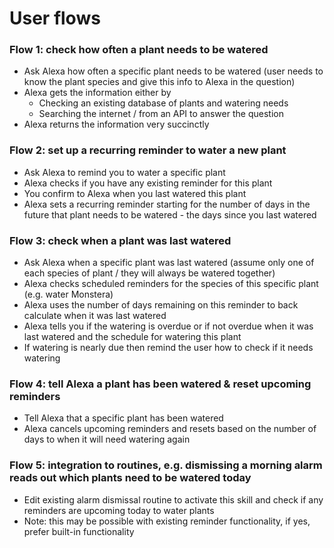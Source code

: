 # User flows

### Flow 1: check how often a plant needs to be watered
- Ask Alexa how often a specific plant needs to be watered (user needs to know the plant species and give this info to Alexa in the question)
- Alexa gets the information either by
  - Checking an existing database of plants and watering needs
  - Searching the internet / from an API to answer the question
- Alexa returns the information very succinctly

### Flow 2: set up a recurring reminder to water a new plant
- Ask Alexa to remind you to water a specific plant
- Alexa checks if you have any existing reminder for this plant
- You confirm to Alexa when you last watered this plant
- Alexa sets a recurring reminder starting for the number of days in the future that plant needs to be watered - the days since you last watered

### Flow 3: check when a plant was last watered
- Ask Alexa when a specific plant was last watered (assume only one of each species of plant / they will always be watered together)
- Alexa checks scheduled reminders for the species of this specific plant (e.g. water Monstera)
- Alexa uses the number of days remaining on this reminder to back calculate when it was last watered
- Alexa tells you if the watering is overdue or if not overdue when it was last watered and the schedule for watering this plant
- If watering is nearly due then remind the user how to check if it needs watering

### Flow 4: tell Alexa a plant has been watered & reset upcoming reminders
- Tell Alexa that a specific plant has been watered
- Alexa cancels upcoming reminders and resets based on the number of days to when it will need watering again

### Flow 5: integration to routines, e.g. dismissing a morning alarm reads out which plants need to be watered today
- Edit existing alarm dismissal routine to activate this skill and check if any reminders are upcoming today to water plants
- Note: this may be possible with existing reminder functionality, if yes, prefer built-in functionality
